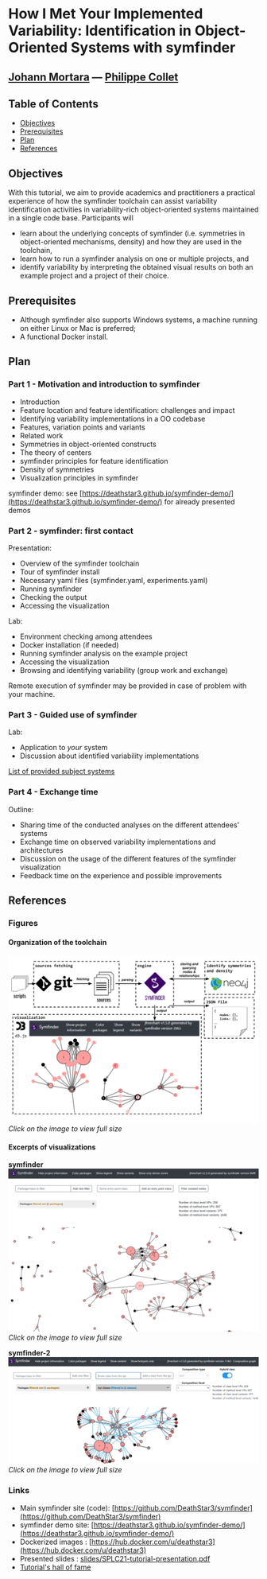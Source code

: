 # How I Met Your Implemented Variability: Identification in Object-Oriented Systems with symfinder

## [Johann Mortara](https://j-mortara.github.io/) — [Philippe Collet](https://www.i3s.unice.fr/Philippe_Collet/)

## Table of Contents

- [Objectives](#objectives)
- [Prerequisites](#prerequisites)
- [Plan](#plan)
- [References](#references)

## Objectives

With this tutorial, we aim to provide academics and practitioners a practical experience of how the symfinder toolchain can assist variability identification activities in variability-rich object-oriented systems maintained in a single code base.
Participants will 

* learn about the underlying concepts of symfinder (i.e. symmetries in object-oriented mechanisms, density) and how they are used in the toolchain,
* learn how to run a symfinder analysis on one or multiple projects, and
* identify variability by interpreting the obtained visual results on both an example project and a project of their choice.

## Prerequisites

* Although symfinder also supports Windows systems, a machine running on either Linux or Mac is preferred;
* A functional Docker install.

## Plan

### Part 1 - Motivation and introduction to symfinder

* Introduction
* Feature location and feature identification: challenges and impact
* Identifying variability implementations in a OO codebase
* Features, variation points and variants
* Related work
* Symmetries in object-oriented constructs
* The theory of centers
* symfinder principles for feature identification
* Density of symmetries
* Visualization principles in symfinder

symfinder demo: see [https://deathstar3.github.io/symfinder-demo/](https://deathstar3.github.io/symfinder-demo/) for already presented demos

### Part 2 - symfinder: first contact

Presentation:

* Overview of the symfinder toolchain
* Tour of symfinder install
* Necessary yaml files (symfinder.yaml, experiments.yaml)
* Running symfinder
* Checking the output
* Accessing the visualization

Lab:

* Environment checking among attendees
* Docker installation (if needed)
* Running symfinder analysis on the example project
* Accessing the visualization
* Browsing and identifying variability (group work and exchange)

Remote execution of symfinder may be provided in case of problem with your machine.

### Part 3 - Guided use of symfinder

Lab: 

* Application to *your* system
* Discussion about identified variability implementations

[List of provided subject systems](subject-systems.md)

### Part 4 - Exchange time

Outline:

*  Sharing time of the conducted analyses on the different attendees' systems
*  Exchange time on observed variability implementations and architectures
*  Discussion on the usage of the different features of the symfinder visualization
*  Feedback time on the experience and possible improvements


## References

### Figures

#### Organization of the toolchain

[![toolchain](img/toolchain.png)](img/toolchain.png)
_Click on the image to view full size_

#### Excerpts of visualizations

**symfinder**
[![toolchain](img/visualization-symfinder.png)](img/visualization-symfinder.png)
_Click on the image to view full size_

**symfinder-2**
[![toolchain](img/visualization-symfinder-2.png)](img/visualization-symfinder-2.png)
_Click on the image to view full size_


### Links

* Main symfinder site (code): [https://github.com/DeathStar3/symfinder](https://github.com/DeathStar3/symfinder)
* symfinder demo site: [https://deathstar3.github.io/symfinder-demo/](https://deathstar3.github.io/symfinder-demo/)
* Dockerized images : [https://hub.docker.com/u/deathstar3](https://hub.docker.com/u/deathstar3)
* Presented slides : [slides/SPLC21-tutorial-presentation.pdf](slides/SPLC21-tutorial-presentation.pdf)
* [Tutorial's hall of fame](hall_of_fame.md)